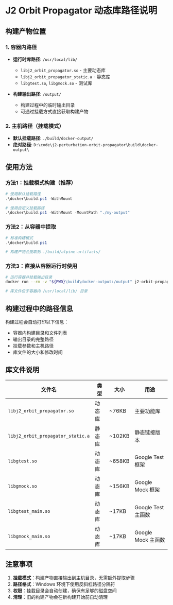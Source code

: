 # J2 Orbit Propagator 动态库路径说明

## 构建产物位置

### 1. 容器内路径
- **运行时库路径**: `/usr/local/lib/`
  - `libj2_orbit_propagator.so` - 主要动态库
  - `libj2_orbit_propagator_static.a` - 静态库
  - `libgtest.so`, `libgmock.so` - 测试库

- **构建输出路径**: `/output/`
  - 构建过程中的临时输出目录
  - 可通过挂载方式直接获取构建产物

### 2. 主机路径（挂载模式）
- **默认挂载路径**: `./build/docker-output/`
- **绝对路径**: `D:\code\j2-perturbation-orbit-propagator\build\docker-output\`

## 使用方法

### 方法1：挂载模式构建（推荐）
```powershell
# 使用默认挂载路径
.\docker\build.ps1 -WithMount

# 使用自定义挂载路径
.\docker\build.ps1 -WithMount -MountPath "./my-output"
```

### 方法2：从容器中提取
```powershell
# 标准构建模式
.\docker\build.ps1

# 构建产物会提取到 ./build/alpine-artifacts/
```

### 方法3：直接从容器运行时使用
```bash
# 运行容器并挂载输出目录
docker run --rm -v "${PWD}\build\docker-output:/output" j2-orbit-propagator-alpine:latest

# 库文件位于容器内 /usr/local/lib/ 目录
```

## 构建过程中的路径信息

构建过程会自动打印以下信息：
- 容器内构建目录和文件列表
- 输出目录的完整路径
- 挂载参数和主机路径
- 库文件的大小和修改时间

## 库文件说明

| 文件名 | 类型 | 大小 | 用途 |
|--------|------|------|------|
| `libj2_orbit_propagator.so` | 动态库 | ~76KB | 主要功能库 |
| `libj2_orbit_propagator_static.a` | 静态库 | ~102KB | 静态链接版本 |
| `libgtest.so` | 动态库 | ~658KB | Google Test 框架 |
| `libgmock.so` | 动态库 | ~156KB | Google Mock 框架 |
| `libgtest_main.so` | 动态库 | ~17KB | Google Test 主函数 |
| `libgmock_main.so` | 动态库 | ~17KB | Google Mock 主函数 |

## 注意事项

1. **挂载模式**：构建产物直接输出到主机目录，无需额外提取步骤
2. **路径格式**：Windows 环境下使用反斜杠路径分隔符
3. **权限**：挂载目录会自动创建，确保有足够的磁盘空间
4. **清理**：旧的构建产物会在新构建开始前自动清理